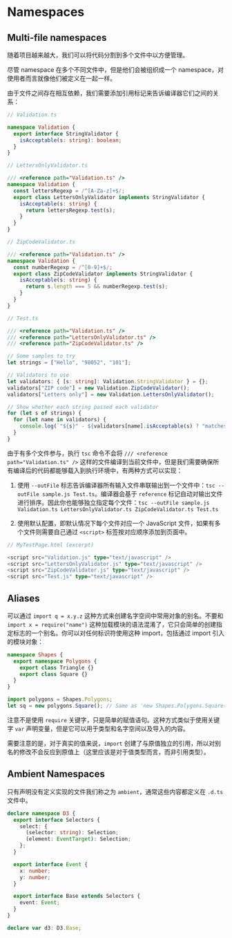 # Namespaces

## Multi-file namespaces

随着项目越来越大，我们可以将代码分割到多个文件中以方便管理。

尽管 namespace 在多个不同文件中，但是他们会被组织成一个 namespace，对使用者而言就像他们被定义在一起一样。

由于文件之间存在相互依赖，我们需要添加引用标记来告诉编译器它们之间的关系：

```ts
// Validation.ts

namespace Validation {
  export interface StringValidator {
    isAcceptable(s: string): boolean;
  }
}
```

```ts
// LettersOnlyValidator.ts

/// <reference path="Validation.ts" />
namespace Validation {
  const lettersRegexp = /^[A-Za-z]+$/;
  export class LettersOnlyValidator implements StringValidator {
    isAcceptable(s: string) {
      return lettersRegexp.test(s);
    }
  }
}
```

```ts
// ZipCodeValidator.ts

/// <reference path="Validation.ts" />
namespace Validation {
  const numberRegexp = /^[0-9]+$/;
  export class ZipCodeValidator implements StringValidator {
    isAcceptable(s: string) {
      return s.length === 5 && numberRegexp.test(s);
    }
  }
}
```

```ts
// Test.ts

/// <reference path="Validation.ts" />
/// <reference path="LettersOnlyValidator.ts" />
/// <reference path="ZipCodeValidator.ts" />

// Some samples to try
let strings = ["Hello", "98052", "101"];

// Validators to use
let validators: { [s: string]: Validation.StringValidator } = {};
validators["ZIP code"] = new Validation.ZipCodeValidator();
validators["Letters only"] = new Validation.LettersOnlyValidator();

// Show whether each string passed each validator
for (let s of strings) {
  for (let name in validators) {
    console.log(`"${s}" - ${validators[name].isAcceptable(s) ? "matches" : "does not match"} ${name}`);
  }
}
```

由于有多个文件参与，执行 `tsc` 命令不会将 `/// <reference path="Validation.ts" />` 这样的文件编译到当前文件中，但是我们需要确保所有编译后的代码都能够载入到执行环境中，有两种方式可以实现：

1. 使用 `--outFile` 标志告诉编译器所有输入文件串联输出到一个文件中：`tsc --outFile sample.js Test.ts`。编译器会基于 `reference` 标记自动对输出文件进行排序。因此你也能够独立指定每个文件：`tsc --outFile sample.js Validation.ts LettersOnlyValidator.ts ZipCodeValidator.ts Test.ts`

2. 使用默认配置，即默认情况下每个文件对应一个 JavaScript 文件，如果有多个文件则需要自己通过 `<script>` 标签按对应顺序添加到页面中。

```ts
// MyTestPage.html (excerpt)

<script src="Validation.js" type="text/javascript" />
<script src="LettersOnlyValidator.js" type="text/javascript" />
<script src="ZipCodeValidator.js" type="text/javascript" />
<script src="Test.js" type="text/javascript" />
```

## Aliases

可以通过 `import q = x.y.z` 这种方式来创建名字空间中常用对象的别名。不要和 `import x = require("name")` 这种加载模块的语法混淆了，它只会简单的创建指定标志的一个别名。你可以对任何标识符使用这种 import，包括通过 import 引入的模块对象：

```ts
namespace Shapes {
  export namespace Polygons {
    export class Triangle {}
    export class Square {}
  }
}

import polygons = Shapes.Polygons;
let sq = new polygons.Square(); // Same as 'new Shapes.Polygons.Square()'
```

注意不是使用 `require` 关键字，只是简单的赋值语句。这种方式类似于使用关键字 `var` 声明变量，但是它可以用于类型和名字空间以及导入的内容。

需要注意的是，对于真实的值来说，`import` 创建了与原值独立的引用，所以对别名的修改不会反应到原值上（这里应该是对于值类型而言，而非引用类型）。

## Ambient Namespaces

只有声明没有定义实现的文件我们称之为 `ambient`，通常这些内容都定义在 `.d.ts` 文件中。

```ts
declare namespace D3 {
  export interface Selectors {
    select: {
      (selector: string): Selection;
      (element: EventTarget): Selection;
    };
  }

  export interface Event {
    x: number;
    y: number;
  }

  export interface Base extends Selectors {
    event: Event;
  }
}

declare var d3: D3.Base;
```
